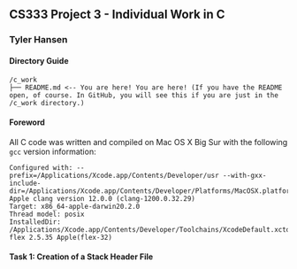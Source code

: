 ## CS333 Project 3 - Individual Work in C

### Tyler Hansen

#### Directory Guide

```
/c_work
├── README.md <-- You are here! You are here! (If you have the README open, of course. In GitHub, you will see this if you are just in the /c_work directory.)
```

#### Foreword

All C code was written and compiled on Mac OS X Big Sur with the following `gcc` version information:

```
Configured with: --prefix=/Applications/Xcode.app/Contents/Developer/usr --with-gxx-include-dir=/Applications/Xcode.app/Contents/Developer/Platforms/MacOSX.platform/Developer/SDKs/MacOSX.sdk/usr/include/c++/4.2.1
Apple clang version 12.0.0 (clang-1200.0.32.29)
Target: x86_64-apple-darwin20.2.0
Thread model: posix
InstalledDir: /Applications/Xcode.app/Contents/Developer/Toolchains/XcodeDefault.xctoolchain/usr/bin
flex 2.5.35 Apple(flex-32)
```

#### Task 1: Creation of a Stack Header File
